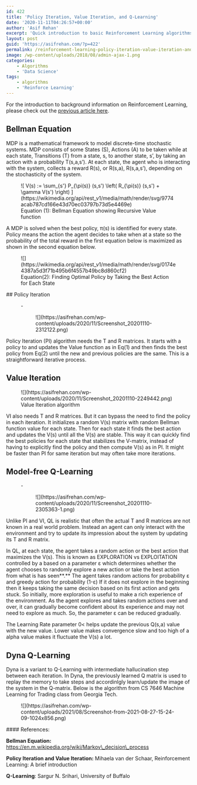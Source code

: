 ```yaml
---
id: 422
title: 'Policy Iteration, Value Iteration, and Q-Learning'
date: '2020-11-11T04:26:57+00:00'
author: 'Asif Rehan'
excerpt: 'Quick introduction to basic Reinforcement Learning algorithms including Bellman Equation, Policy Iteration, Value Iteration, and Q-Learning '
layout: post
guid: 'https://asifrehan.com/?p=422'
permalink: /reinforcement-learning-policy-iteration-value-iteration-and-q-learning/
image: /wp-content/uploads/2018/08/admin-ajax-1.png
categories:
    - Algorithms
    - 'Data Science'
tags:
    - algorithms
    - 'Reinforce Learning'
---
```


For the introduction to background information on Reinforcement Learning, please check out the [previous article here](https://asifrehan.com/introduction-to-reinforcement-learning-key-terminologies/).

## Bellman Equation

MDP is a mathematical framework to model discrete-time stochastic systems. MDP consists of some States (S), Actions (A) to be taken while at each state, Transitions (T) from a state, s, to another state, s’, by taking an action with a probability T(s,a,s’). At each state, the agent who is interacting with the system, collects a reward R(s), or R(s,a), R(s,a,s’), depending on the stochasticity of the system.

<figure class="wp-block-image">![ V(s) := \sum_{s'} P_{\pi(s)} (s,s') \left( R_{\pi(s)} (s,s') + \gamma V(s') \right) ](https://wikimedia.org/api/rest_v1/media/math/render/svg/9774acab787cd166e43d70ec03797b73d5e4469e)<figcaption>Equation (1): Bellman Equation showing Recursive Value function</figcaption></figure>A MDP is solved when the best policy, π(s) is identified for every state. Policy means the action the agent decides to take when at a state so the probability of the total reward in the first equation below is maximized as shown in the second equation below.

<figure class="wp-block-image size-large">![](https://wikimedia.org/api/rest_v1/media/math/render/svg/0174e4387a5d3f71b495b6f4557b49bc8d860cf2)<figcaption>Equation(2): Finding Optimal Policy by Taking the Best Action for Each State</figcaption></figure>## Policy Iteration

<figure class="wp-block-gallery columns-1 is-cropped">- <figure>![](https://asifrehan.com/wp-content/uploads/2020/11/Screenshot_20201110-2312122.png)</figure>

</figure>Policy Iteration (PI) algorithm needs the T and R matrices. It starts with a policy to and updates the Value function as in Eq(1) and then finds the best policy from Eq(2) until the new and previous policies are the same. This is a straightforward iterative process.

## Value Iteration

<figure class="wp-block-image size-large">![](https://asifrehan.com/wp-content/uploads/2020/11/Screenshot_20201110-2249442.png)<figcaption>  
Value Iteration algorithm</figcaption></figure>VI also needs T and R matrices. But it can bypass the need to find the policy in each iteration. It initializes a random V(s) matrix with random Bellman function value for each state. Then for each state it finds the best action and updates the V(s) until all the V(s) are stable. This way it can quickly find the best policies for each state that stabilizes the V-matrix, instead of having to explicitly find the policy and then compute V(s) as in PI. It might be faster than PI for same iteration but may often take more iterations.

## Model-free Q-Learning 

<figure class="wp-block-gallery columns-1 is-cropped">- <figure>![](https://asifrehan.com/wp-content/uploads/2020/11/Screenshot_20201110-2305363-1.png)</figure>

</figure>Unlike PI and VI, QL is realistic that often the actual T and R matrices are not known in a real world problem. Instead an agent can only interact with the environment and try to update its impression about the system by updating its T and R matrix.

In QL, at each state, the agent takes a random action or the best action that maximizes the V(s). This is known as EXPLORATION vs EXPLOITATION controlled by a based on a parameter ε which determines whether the agent chooses to randomly explore a new action or take the best action from what is has seen**.** The agent takes random actions for probability ε and greedy action for probability (1-ε) If it does not explore in the beginning then it keeps taking the same decision based on its first action and gets stuck. So initially, more exploration is useful to make a rich experience of the environment. As the agent explores and takes random actions over and over, it can gradually become confident about its experience and may not need to explore as much. So, the parameter ε can be reduced gradually.

The Learning Rate parameter 0&lt; helps update the previous Q(s,a) value with the new value. Lower value makes convergence slow and too high of a alpha value makes it fluctuate the V(s) a lot.

## Dyna Q-Learning

Dyna is a variant to Q-Learning with intermediate hallucination step between each iteration. In Dyna, the previously learned Q matrix is used to replay the memory to take steps and accordinlgly learn/update the image of the system in the Q-matrix. Below is the algorithm from CS 7646 Machine Learning for Trading class from Georgia Tech.

<figure class="wp-block-image size-large">![](https://asifrehan.com/wp-content/uploads/2021/08/Screenshot-from-2021-08-27-15-24-09-1024x856.png)</figure>#### References: 

**Bellman Equation:** https://en.m.wikipedia.org/wiki/Markov\_decision\_process

**Policy Iteration and Value Iteration:** Mihaela van der Schaar, Reinforcement Learning: A brief introduction

**Q-Learning**: Sargur N. Srihari, University of Buffalo